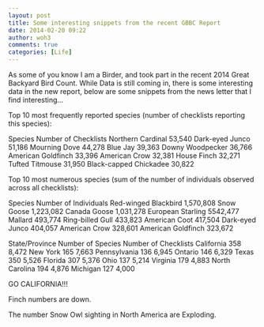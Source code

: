 ```yaml
---
layout: post
title: Some interesting snippets from the recent GBBC Report
date: 2014-02-20 09:22
author: woh3
comments: true
categories: [Life]
---
```

As some of you know I am a Birder, and took part in the recent 2014 Great Backyard Bird Count. While Data is still coming in, there is some interesting data in the new report, below are some snippets from the news letter that I find interesting...


Top 10 most frequently reported species (number of checklists reporting this species):
 
Species	Number of Checklists
Northern Cardinal	53,540
Dark-eyed Junco	51,186
Mourning Dove	44,278
Blue Jay	39,363
Downy Woodpecker	36,766
American Goldfinch	33,396
American Crow	32,381
House Finch	32,271
Tufted Titmouse	31,950
Black-capped Chickadee	30,822
 
Top 10 most numerous species (sum of the number of individuals observed across all checklists):


Species	Number of Individuals
Red-winged Blackbird	1,570,808
Snow Goose	1,223,082
Canada Goose	1,031,278
European Starling	5542,477
Mallard	493,774
Ring-billed Gull	433,823
American Coot	417,504
Dark-eyed Junco	404,057
American Crow	328,601
American Goldfinch	323,672
 

 
State/Province	Number of Species	Number of Checklists
California	358	8,472
New York	165	7,663
Pennsylvania	136	6,945
Ontario	146	6,329
Texas	350	5,526
Florida	307	5,376
Ohio	137	5,214
Virginia	179	4,883
North Carolina	194	4,876
Michigan	127	4,000

GO CALIFORNIA!!!

Finch numbers are down.

The number Snow Owl sighting in North America are Exploding.
